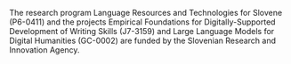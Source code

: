 The research program Language Resources and Technologies for Slovene (P6-0411) and the projects Empirical Foundations for Digitally-Supported Development of Writing Skills (J7-3159) and Large Language Models for Digital Humanities (GC-0002) are funded by the Slovenian Research and Innovation Agency.
